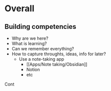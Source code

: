 

# Overall
## Building competencies

- Why are we here?
- What is learning?
- Can we remember everything?
- How to capture throughts, ideas, info for later?
	- Use a note-taking app
		- [[Apps/Note taking/Obsidian]]
		- Notion
		- etc



Cont


